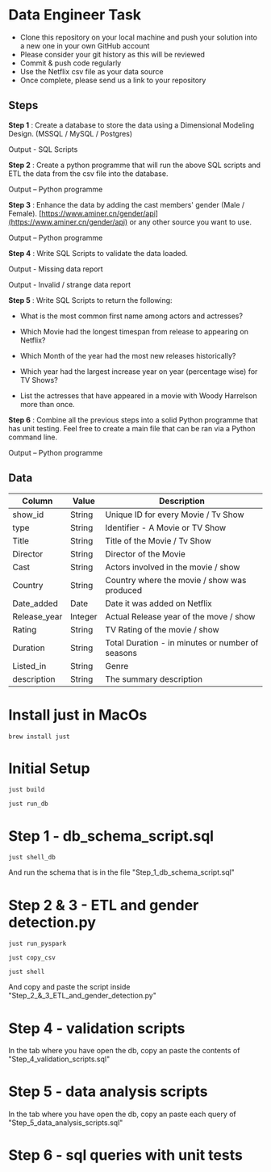 # Data Engineer Task

* Clone this repository on your local machine and push your solution into a new one in your own GitHub account
* Please consider your git history as this will be reviewed
* Commit & push code regularly
* Use the Netflix csv file as your data source
* Once complete, please send us a link to your repository

## Steps

**Step 1** : Create a database to store the data using a Dimensional Modeling Design. (MSSQL / MySQL / Postgres)

Output - SQL Scripts

**Step 2** : Create a python programme that will run the above SQL scripts and ETL the data from the csv file into the database.

Output – Python programme

**Step 3** : Enhance the data by adding the cast members' gender (Male / Female). [https://www.aminer.cn/gender/api](https://www.aminer.cn/gender/api) or any other source you want to use.

Output – Python programme

**Step 4** : Write SQL Scripts to validate the data loaded.

Output - Missing data report

Output - Invalid / strange data report

**Step 5** : Write SQL Scripts to return the following:

- What is the most common first name among actors and actresses?

- Which Movie had the longest timespan from release to appearing on Netflix?

- Which Month of the year had the most new releases historically?

- Which year had the largest increase year on year (percentage wise) for TV Shows?

- List the actresses that have appeared in a movie with Woody Harrelson more than once.

**Step 6** : Combine all the previous steps into a solid Python programme that has unit testing. Feel free to create a main file that can be ran via a Python command line.

Output – Python programme

## Data

| **Column** | **Value** | **Description** |
| --- | --- | --- |
| show\_id | String | Unique ID for every Movie / Tv Show |
| type | String | Identifier - A Movie or TV Show |
| Title | String | Title of the Movie / Tv Show |
| Director | String | Director of the Movie |
| Cast | String | Actors involved in the movie / show |
| Country | String | Country where the movie / show was produced |
| Date\_added | Date | Date it was added on Netflix |
| Release\_year | Integer | Actual Release year of the move / show |
| Rating | String | TV Rating of the movie / show |
| Duration | String | Total Duration - in minutes or number of seasons |
| Listed\_in | String | Genre |
| description | String | The summary description |


# Install just in MacOs
```
brew install just
```

# Initial Setup

```
just build 
```

```
just run_db
```

# Step 1 - db_schema_script.sql

```
just shell_db
```

And run the schema that is in the file "Step_1_db_schema_script.sql"

# Step 2 & 3 - ETL and gender detection.py

```
just run_pyspark
```

```
just copy_csv
```

```
just shell
```

And copy and paste the script inside "Step_2_&_3_ETL_and_gender_detection.py"

# Step 4 - validation scripts

In the tab where you have open the db, copy an paste the contents of "Step_4_validation_scripts.sql"

# Step 5 - data analysis scripts

In the tab where you have open the db, copy an paste each query of "Step_5_data_analysis_scripts.sql"

# Step 6 - sql queries with unit tests


